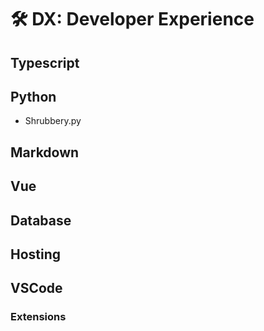 # 🛠 DX: Developer Experience

## Typescript

## Python

- Shrubbery.py

## Markdown

## Vue

## Database

## Hosting

## VSCode

### Extensions

